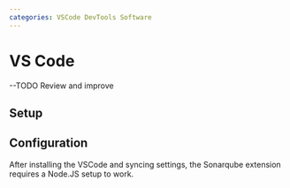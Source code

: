 ```yaml
---
categories: VSCode DevTools Software
---
```


# VS Code
--TODO Review and improve

## Setup

## Configuration

After installing the VSCode and syncing settings, the Sonarqube extension requires a Node.JS setup to work.